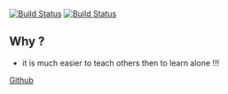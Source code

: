  
[![Build Status](https://travis-ci.org/brownman/ofer_asks.svg?branch=develop)](https://travis-ci.org/brownman/ofer_asks)
[![Build Status](https://www.gitbook.io/button/status/book/brownman/ofer_asks)](https://www.gitbook.io/book/brownman/ofer_asks/activity)

Why ?
----
- it is much easier to teach others then to learn alone !!!
 
[Github](https://github.com/brownman/ofer_asks)
